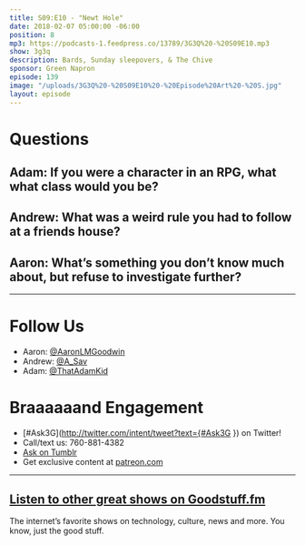 ```yaml
---
title: S09:E10 - "Newt Hole"
date: 2018-02-07 05:00:00 -06:00
position: 8
mp3: https://podcasts-1.feedpress.co/13789/3G3Q%20-%20S09E10.mp3
show: 3g3q
description: Bards, Sunday sleepovers, & The Chive
sponsor: Green Napron
episode: 139
image: "/uploads/3G3Q%20-%20S09E10%20-%20Episode%20Art%20-%20S.jpg"
layout: episode
---
```


# Questions 

## Adam: If you were a character in an RPG, what what class would you be? 

## Andrew: What was a weird rule you had to follow at a friends house?

## Aaron: What’s something you don’t know much about, but refuse to investigate further?

***
# Follow Us
* Aaron: [@AaronLMGoodwin](http://twitter.com/aaronlmgoodwin)
* Andrew: [@A_Sav](http://twitter.com/a_sav)
* Adam: [@ThatAdamKid](http://twitter.com/thatadamkid)

# Braaaaaand Engagement
* [#Ask3G](http://twitter.com/intent/tweet?text={#Ask3G }) on Twitter!
* Call/text us: 760-881-4382
* [Ask on Tumblr](http://3g3q.co/ask)
* Get exclusive content at [patreon.com](http://www.patreon.com/3g3q)

***

## [Listen to other great shows on Goodstuff.fm](http://goodstuff.fm/)
The internet’s favorite shows on technology, culture, news and more. You know, just the good stuff.